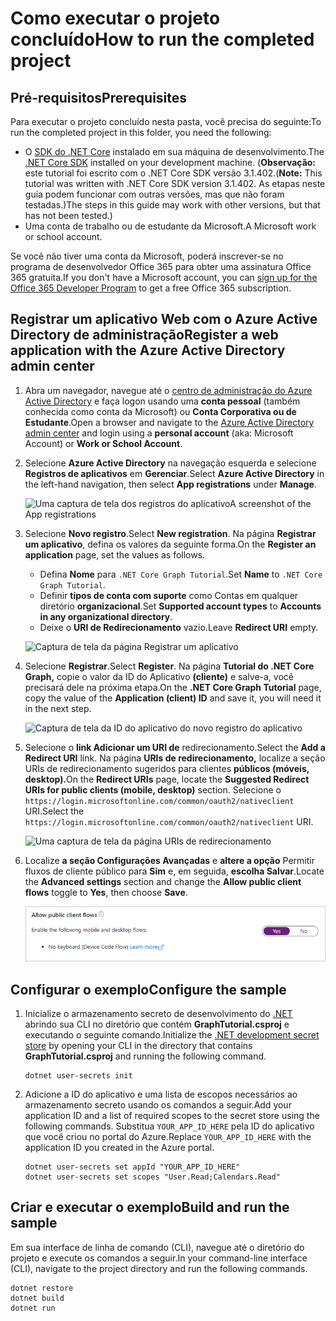 # <a name="how-to-run-the-completed-project"></a><span data-ttu-id="c30b1-101">Como executar o projeto concluído</span><span class="sxs-lookup"><span data-stu-id="c30b1-101">How to run the completed project</span></span>

## <a name="prerequisites"></a><span data-ttu-id="c30b1-102">Pré-requisitos</span><span class="sxs-lookup"><span data-stu-id="c30b1-102">Prerequisites</span></span>

<span data-ttu-id="c30b1-103">Para executar o projeto concluído nesta pasta, você precisa do seguinte:</span><span class="sxs-lookup"><span data-stu-id="c30b1-103">To run the completed project in this folder, you need the following:</span></span>

- <span data-ttu-id="c30b1-104">O [SDK do .NET Core](https://dotnet.microsoft.com/download) instalado em sua máquina de desenvolvimento.</span><span class="sxs-lookup"><span data-stu-id="c30b1-104">The [.NET Core SDK](https://dotnet.microsoft.com/download) installed on your development machine.</span></span> <span data-ttu-id="c30b1-105">(**Observação:** este tutorial foi escrito com o .NET Core SDK versão 3.1.402.</span><span class="sxs-lookup"><span data-stu-id="c30b1-105">(**Note:** This tutorial was written with .NET Core SDK version 3.1.402.</span></span> <span data-ttu-id="c30b1-106">As etapas neste guia podem funcionar com outras versões, mas que não foram testadas.)</span><span class="sxs-lookup"><span data-stu-id="c30b1-106">The steps in this guide may work with other versions, but that has not been tested.)</span></span>
- <span data-ttu-id="c30b1-107">Uma conta de trabalho ou de estudante da Microsoft.</span><span class="sxs-lookup"><span data-stu-id="c30b1-107">A Microsoft work or school account.</span></span>

<span data-ttu-id="c30b1-108">Se você não tiver uma conta [](https://developer.microsoft.com/office/dev-program) da Microsoft, poderá inscrever-se no programa de desenvolvedor Office 365 para obter uma assinatura Office 365 gratuita.</span><span class="sxs-lookup"><span data-stu-id="c30b1-108">If you don't have a Microsoft account, you can [sign up for the Office 365 Developer Program](https://developer.microsoft.com/office/dev-program) to get a free Office 365 subscription.</span></span>

## <a name="register-a-web-application-with-the-azure-active-directory-admin-center"></a><span data-ttu-id="c30b1-109">Registrar um aplicativo Web com o Azure Active Directory de administração</span><span class="sxs-lookup"><span data-stu-id="c30b1-109">Register a web application with the Azure Active Directory admin center</span></span>

1. <span data-ttu-id="c30b1-110">Abra um navegador, navegue até o [centro de administração do Azure Active Directory](https://aad.portal.azure.com) e faça logon usando uma **conta pessoal** (também conhecida como conta da Microsoft) ou **Conta Corporativa ou de Estudante**.</span><span class="sxs-lookup"><span data-stu-id="c30b1-110">Open a browser and navigate to the [Azure Active Directory admin center](https://aad.portal.azure.com) and login using a **personal account** (aka: Microsoft Account) or **Work or School Account**.</span></span>

1. <span data-ttu-id="c30b1-111">Selecione **Azure Active Directory** na navegação esquerda e selecione **Registros de aplicativos** em **Gerenciar**.</span><span class="sxs-lookup"><span data-stu-id="c30b1-111">Select **Azure Active Directory** in the left-hand navigation, then select **App registrations** under **Manage**.</span></span>

    ![<span data-ttu-id="c30b1-112">Uma captura de tela dos registros do aplicativo</span><span class="sxs-lookup"><span data-stu-id="c30b1-112">A screenshot of the App registrations</span></span> ](/tutorial/images/aad-portal-app-registrations.png)

1. <span data-ttu-id="c30b1-113">Selecione **Novo registro**.</span><span class="sxs-lookup"><span data-stu-id="c30b1-113">Select **New registration**.</span></span> <span data-ttu-id="c30b1-114">Na página **Registrar um aplicativo**, defina os valores da seguinte forma.</span><span class="sxs-lookup"><span data-stu-id="c30b1-114">On the **Register an application** page, set the values as follows.</span></span>

    - <span data-ttu-id="c30b1-115">Defina **Nome** para `.NET Core Graph Tutorial`.</span><span class="sxs-lookup"><span data-stu-id="c30b1-115">Set **Name** to `.NET Core Graph Tutorial`.</span></span>
    - <span data-ttu-id="c30b1-116">Definir **tipos de conta com suporte** como Contas em qualquer diretório **organizacional**.</span><span class="sxs-lookup"><span data-stu-id="c30b1-116">Set **Supported account types** to **Accounts in any organizational directory**.</span></span>
    - <span data-ttu-id="c30b1-117">Deixe o **URI de Redirecionamento** vazio.</span><span class="sxs-lookup"><span data-stu-id="c30b1-117">Leave **Redirect URI** empty.</span></span>

    ![Captura de tela da página Registrar um aplicativo](/tutorial/images/aad-register-an-app.png)

1. <span data-ttu-id="c30b1-119">Selecione **Registrar**.</span><span class="sxs-lookup"><span data-stu-id="c30b1-119">Select **Register**.</span></span> <span data-ttu-id="c30b1-120">Na página **Tutorial do .NET Core Graph,** copie o valor da ID do Aplicativo **(cliente)** e salve-a, você precisará dele na próxima etapa.</span><span class="sxs-lookup"><span data-stu-id="c30b1-120">On the **.NET Core Graph Tutorial** page, copy the value of the **Application (client) ID** and save it, you will need it in the next step.</span></span>

    ![Captura de tela da ID do aplicativo do novo registro do aplicativo](/tutorial/images/aad-application-id.png)

1. <span data-ttu-id="c30b1-122">Selecione o **link Adicionar um URI de** redirecionamento.</span><span class="sxs-lookup"><span data-stu-id="c30b1-122">Select the **Add a Redirect URI** link.</span></span> <span data-ttu-id="c30b1-123">Na página **URIs de redirecionamento,** localize a seção URIs de redirecionamento sugeridos para clientes **públicos (móveis, desktop).**</span><span class="sxs-lookup"><span data-stu-id="c30b1-123">On the **Redirect URIs** page, locate the **Suggested Redirect URIs for public clients (mobile, desktop)** section.</span></span> <span data-ttu-id="c30b1-124">Selecione o `https://login.microsoftonline.com/common/oauth2/nativeclient` URI.</span><span class="sxs-lookup"><span data-stu-id="c30b1-124">Select the `https://login.microsoftonline.com/common/oauth2/nativeclient` URI.</span></span>

    ![Uma captura de tela da página URIs de redirecionamento](/tutorial/images/aad-redirect-uris.png)

1. <span data-ttu-id="c30b1-126">Localize **a seção Configurações Avançadas** e **altere a opção** Permitir fluxos de cliente público para **Sim** e, em seguida, **escolha Salvar**.</span><span class="sxs-lookup"><span data-stu-id="c30b1-126">Locate the **Advanced settings** section and change the **Allow public client flows** toggle to **Yes**, then choose **Save**.</span></span>

    ![Uma captura de tela da seção Tipo de cliente padrão](/tutorial/images/aad-default-client-type.png)

## <a name="configure-the-sample"></a><span data-ttu-id="c30b1-128">Configurar o exemplo</span><span class="sxs-lookup"><span data-stu-id="c30b1-128">Configure the sample</span></span>

1. <span data-ttu-id="c30b1-129">Inicialize o armazenamento secreto de desenvolvimento do [.NET](https://docs.microsoft.com/aspnet/core/security/app-secrets) abrindo sua CLI no diretório que contém **GraphTutorial.csproj** e executando o seguinte comando.</span><span class="sxs-lookup"><span data-stu-id="c30b1-129">Initialize the [.NET development secret store](https://docs.microsoft.com/aspnet/core/security/app-secrets) by opening your CLI in the directory that contains **GraphTutorial.csproj** and running the following command.</span></span>

    ```Shell
    dotnet user-secrets init
    ```

1. <span data-ttu-id="c30b1-130">Adicione a ID do aplicativo e uma lista de escopos necessários ao armazenamento secreto usando os comandos a seguir.</span><span class="sxs-lookup"><span data-stu-id="c30b1-130">Add your application ID and a list of required scopes to the secret store using the following commands.</span></span> <span data-ttu-id="c30b1-131">Substitua `YOUR_APP_ID_HERE` pela ID do aplicativo que você criou no portal do Azure.</span><span class="sxs-lookup"><span data-stu-id="c30b1-131">Replace `YOUR_APP_ID_HERE` with the application ID you created in the Azure portal.</span></span>

    ```Shell
    dotnet user-secrets set appId "YOUR_APP_ID_HERE"
    dotnet user-secrets set scopes "User.Read;Calendars.Read"
    ```

## <a name="build-and-run-the-sample"></a><span data-ttu-id="c30b1-132">Criar e executar o exemplo</span><span class="sxs-lookup"><span data-stu-id="c30b1-132">Build and run the sample</span></span>

<span data-ttu-id="c30b1-133">Em sua interface de linha de comando (CLI), navegue até o diretório do projeto e execute os comandos a seguir.</span><span class="sxs-lookup"><span data-stu-id="c30b1-133">In your command-line interface (CLI), navigate to the project directory and run the following commands.</span></span>

```Shell
dotnet restore
dotnet build
dotnet run
```

